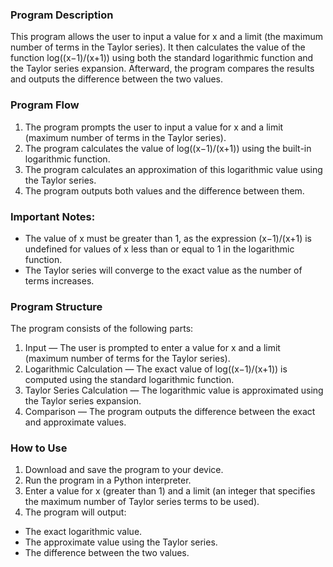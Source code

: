 ### Program Description
This program allows the user to input a value for x and a limit (the maximum number of terms in the Taylor series). It then calculates the value of the function 
log((x−1)/(x+1)) using both the standard logarithmic function and the Taylor series expansion. Afterward, the program compares the results and outputs the difference between the two values.

### Program Flow
1. The program prompts the user to input a value for x and a limit (maximum number of terms in the Taylor series).
2. The program calculates the value of log((x−1)/(x+1)) using the built-in logarithmic function.
3. The program calculates an approximation of this logarithmic value using the Taylor series.
4. The program outputs both values and the difference between them.

### Important Notes:
- The value of x must be greater than 1, as the expression (x−1)/(x+1) is undefined for values of x less than or equal to 1 in the logarithmic function.
- The Taylor series will converge to the exact value as the number of terms increases.

### Program Structure
The program consists of the following parts:

1. Input — The user is prompted to enter a value for x and a limit (maximum number of terms for the Taylor series).
2. Logarithmic Calculation — The exact value of log((x−1)/(x+1)) is computed using the standard logarithmic function.
3. Taylor Series Calculation — The logarithmic value is approximated using the Taylor series expansion.
4. Comparison — The program outputs the difference between the exact and approximate values.

### How to Use
1. Download and save the program to your device.
2. Run the program in a Python interpreter.
3. Enter a value for x (greater than 1) and a limit (an integer that specifies the maximum number of Taylor series terms to be used).
4. The program will output:
- The exact logarithmic value.
- The approximate value using the Taylor series.
- The difference between the two values.
